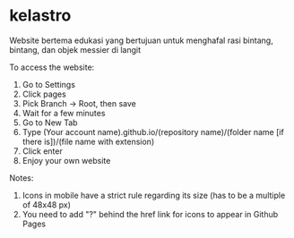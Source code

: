 # kelastro
Website bertema edukasi yang bertujuan untuk menghafal rasi bintang, bintang, dan objek messier di langit

To access the website:
1. Go to Settings
2. Click pages
3. Pick Branch -> Root, then save
4. Wait for a few minutes
5. Go to New Tab
6. Type (Your account name).github.io/(repository name)/(folder name [if there is])/(file name with extension)
7. Click enter
8. Enjoy your own website

Notes:
1. Icons in mobile have a strict rule regarding its size (has to be a multiple of 48x48 px)
2. You need to add "?" behind the href link for icons to appear in Github Pages
